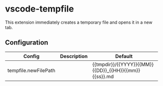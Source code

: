 # vscode-tempfile

This extension immediately creates a temporary file and opens it in a new tab.

## Configuration

| Config               | Description | Default                                                |
| -------------------- | ----------- | ------------------------------------------------------ |
| tempfile.newFilePath |             | {{tmpdir}}/{{YYYY}}{{MM}}{{DD}}\_{{HH}}{{mm}}{{ss}}.md |

